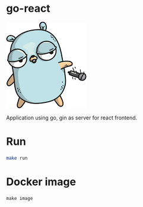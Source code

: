 # go-react

<img src="./gopher-mic.png">

Application using go, gin as server for react frontend.



# Run
```bash
make run
```


# Docker image 
```
make image
```

